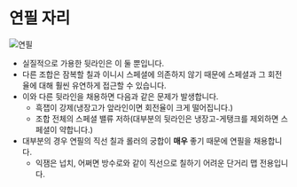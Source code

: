 # 연필 자리

![연필]()

- 실질적으로 가용한 뒷라인은 이 둘 뿐입니다.
- 다른 조합은 잠복할 칠과 이니시 스페셜에 의존하지 않기 때문에 스페셜과 그 회전율에 대해 훨씬 유연하게 접근할 수 있습니다.
- 이와 다른 뒷라인을 채용하면 다음과 같은 문제가 발생합니다.
  - 흑잽이 강제(냉장고가 앞라인이면 회전율이 크게 떨어집니다.)
  - 조합 전체의 스페셜 밸류 저하(대부분의 뒷라인은 냉장고-게탱크를 제외하면 스페셜이 약합니다.)
- 대부분의 경우 연필의 직선 칠과 롤러의 궁합이 **매우** 좋기 때문에 연필을 채용합니다.
  - 익잼은 넙치, 어쩌면 방수로와 같이 직선으로 칠하기 어려운 단거리 맵 전용입니다.
